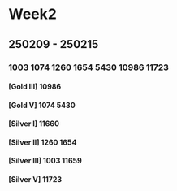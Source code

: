 # Week2
## 250209 - 250215
### 1003 1074 1260 1654 5430 10986 11723

#### [Gold III] 10986
#### [Gold V] 1074 5430
#### [Silver I] 11660
#### [Silver II] 1260 1654
#### [Silver III] 1003 11659
#### [Silver V] 11723
